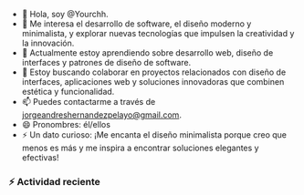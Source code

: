- 👋 Hola, soy @Yourchh.
- 👀 Me interesa el desarrollo de software, el diseño moderno y minimalista, y explorar nuevas tecnologías que impulsen la creatividad y la innovación.
- 🌱 Actualmente estoy aprendiendo sobre desarrollo web, diseño de interfaces y patrones de diseño de software.
- 💞️ Estoy buscando colaborar en proyectos relacionados con diseño de interfaces, aplicaciones web y soluciones innovadoras que combinen estética y funcionalidad.
- 📫 Puedes contactarme a través de jorgeandreshernandezpelayo@gmail.com.
- 😄 Pronombres: él/ellos
- ⚡ Un dato curioso: ¡Me encanta el diseño minimalista porque creo que menos es más y me inspira a encontrar soluciones elegantes y efectivas!

### :zap: Actividad reciente
<!--START_SECTION:activity-->

<!--END_SECTION:activity-->
